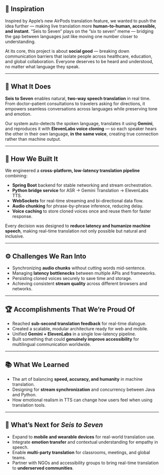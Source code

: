 ## 🧠 Inspiration

Inspired by Apple’s new AirPods translation feature, we wanted to push the idea further — making live translation more **human-to-human, accessible, and instant**. “Seis to Seven” plays on the “six to seven” meme — bridging the gap between languages just like moving one number closer to understanding.

At its core, this project is about **social good** — breaking down communication barriers that isolate people across healthcare, education, and global collaboration. Everyone deserves to be heard and understood, no matter what language they speak.

---

## 💬 What It Does

**Seis to Seven** enables natural, **two-way speech translation** in real time. From doctor–patient consultations to travelers asking for directions, it empowers seamless conversations across languages while preserving tone and emotion.

Our system auto-detects the spoken language, translates it using **Gemini**, and reproduces it with **ElevenLabs voice cloning** — so each speaker hears the other in their own language, **in the same voice**, creating true connection rather than machine output.

---

## 🧩 How We Built It

We engineered a **cross-platform, low-latency translation pipeline** combining:

* **Spring Boot** backend for stable networking and stream orchestration.
* **Python bridge service** for ASR → Gemini Translation → ElevenLabs TTS.
* **WebSockets** for real-time streaming and bi-directional data flow.
* **Audio chunking** for phrase-by-phrase inference, reducing delay.
* **Voice caching** to store cloned voices once and reuse them for faster response.

Every decision was designed to **reduce latency and humanize machine speech**, making real-time translation not only possible but natural and inclusive.

---

## ⚙️ Challenges We Ran Into

* Synchronizing **audio chunks** without cutting words mid-sentence.
* Managing **latency bottlenecks** between multiple APIs and frameworks.
* Persisting cloned voices securely to save time and storage.
* Achieving consistent **stream quality** across different browsers and networks.

---

## 🏆 Accomplishments That We’re Proud Of

* Reached **sub-second translation feedback** for real-time dialogue.
* Created a scalable, modular architecture ready for web and mobile.
* Unified **Gemini + ElevenLabs** in a single low-latency pipeline.
* Built something that could **genuinely improve accessibility** for multilingual communication worldwide.

---

## 📚 What We Learned

* The art of balancing **speed, accuracy, and humanity** in machine translation.
* Designing for **stream synchronization** and concurrency between Java and Python.
* How emotional realism in TTS can change how users feel when using translation tools.

---

## 🚀 What’s Next for *Seis to Seven*

* Expand to **mobile and wearable devices** for real-world translation use.
* Integrate **emotion transfer** and contextual understanding for empathy in speech.
* Enable **multi-party translation** for classrooms, meetings, and global teams.
* Partner with NGOs and accessibility groups to bring real-time translation to **underserved communities**.

